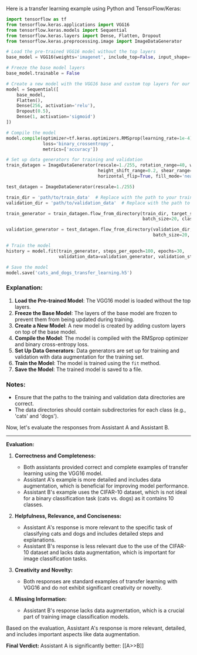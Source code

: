 
Here is a transfer learning example using Python and TensorFlow/Keras:

```python
import tensorflow as tf
from tensorflow.keras.applications import VGG16
from tensorflow.keras.models import Sequential
from tensorflow.keras.layers import Dense, Flatten, Dropout
from tensorflow.keras.preprocessing.image import ImageDataGenerator

# Load the pre-trained VGG16 model without the top layers
base_model = VGG16(weights='imagenet', include_top=False, input_shape=(150, 150, 3))

# Freeze the base model layers
base_model.trainable = False

# Create a new model with the VGG16 base and custom top layers for our classification task
model = Sequential([
    base_model,
    Flatten(),
    Dense(256, activation='relu'),
    Dropout(0.5),
    Dense(1, activation='sigmoid')
])

# Compile the model
model.compile(optimizer=tf.keras.optimizers.RMSprop(learning_rate=1e-4),
              loss='binary_crossentropy',
              metrics=['accuracy'])

# Set up data generators for training and validation
train_datagen = ImageDataGenerator(rescale=1./255, rotation_range=40, width_shift_range=0.2,
                                   height_shift_range=0.2, shear_range=0.2, zoom_range=0.2,
                                   horizontal_flip=True, fill_mode='nearest')

test_datagen = ImageDataGenerator(rescale=1./255)

train_dir = 'path/to/train_data'  # Replace with the path to your training data folder
validation_dir = 'path/to/validation_data'  # Replace with the path to your validation data folder

train_generator = train_datagen.flow_from_directory(train_dir, target_size=(150, 150),
                                                    batch_size=20, class_mode='binary')

validation_generator = test_datagen.flow_from_directory(validation_dir, target_size=(150, 150),
                                                        batch_size=20, class_mode='binary')

# Train the model
history = model.fit(train_generator, steps_per_epoch=100, epochs=30,
                    validation_data=validation_generator, validation_steps=50)

# Save the model
model.save('cats_and_dogs_transfer_learning.h5')
```

### Explanation:
1. **Load the Pre-trained Model**: The VGG16 model is loaded without the top layers.
2. **Freeze the Base Model**: The layers of the base model are frozen to prevent them from being updated during training.
3. **Create a New Model**: A new model is created by adding custom layers on top of the base model.
4. **Compile the Model**: The model is compiled with the RMSprop optimizer and binary cross-entropy loss.
5. **Set Up Data Generators**: Data generators are set up for training and validation with data augmentation for the training set.
6. **Train the Model**: The model is trained using the `fit` method.
7. **Save the Model**: The trained model is saved to a file.

### Notes:
- Ensure that the paths to the training and validation data directories are correct.
- The data directories should contain subdirectories for each class (e.g., 'cats' and 'dogs').

Now, let's evaluate the responses from Assistant A and Assistant B.

---

**Evaluation:**

1. **Correctness and Completeness:**
   - Both assistants provided correct and complete examples of transfer learning using the VGG16 model.
   - Assistant A's example is more detailed and includes data augmentation, which is beneficial for improving model performance.
   - Assistant B's example uses the CIFAR-10 dataset, which is not ideal for a binary classification task (cats vs. dogs) as it contains 10 classes.

2. **Helpfulness, Relevance, and Conciseness:**
   - Assistant A's response is more relevant to the specific task of classifying cats and dogs and includes detailed steps and explanations.
   - Assistant B's response is less relevant due to the use of the CIFAR-10 dataset and lacks data augmentation, which is important for image classification tasks.

3. **Creativity and Novelty:**
   - Both responses are standard examples of transfer learning with VGG16 and do not exhibit significant creativity or novelty.

4. **Missing Information:**
   - Assistant B's response lacks data augmentation, which is a crucial part of training image classification models.

Based on the evaluation, Assistant A's response is more relevant, detailed, and includes important aspects like data augmentation.

**Final Verdict:**
Assistant A is significantly better: [[A>>B]]